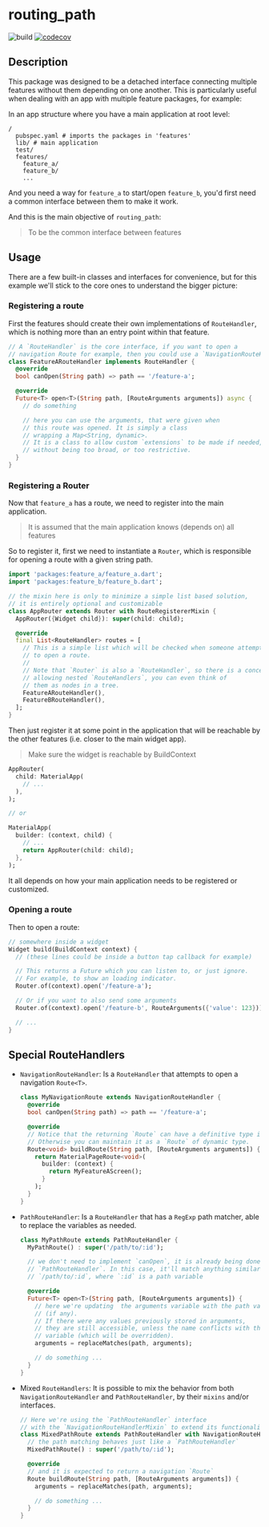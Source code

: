 # routing_path

![build](https://github.com/williamhjcho/routing_path/workflows/build/badge.svg) [![codecov](https://codecov.io/gh/williamhjcho/routing_path/branch/master/graph/badge.svg)](https://codecov.io/gh/williamhjcho/routing_path)

## Description

This package was designed to be a detached interface connecting multiple features without them depending on one another. This is particularly useful when dealing with an app with multiple feature packages, for example:

In an app structure where you have a main application at root level:

```
/
  pubspec.yaml # imports the packages in 'features'
  lib/ # main application
  test/
  features/
    feature_a/
    feature_b/
    ...
```

And you need a way for `feature_a` to start/open `feature_b`, you'd first need a common interface between them to make it work.

And this is the main objective of `routing_path`:

> To be the common interface between features

## Usage

There are a few built-in classes and interfaces for convenience, but for this example we'll stick to the core ones to understand the bigger picture:

### Registering a route

First the features should create their own implementations of `RouteHandler`, which is nothing more than an entry point within that feature.

```dart
// A `RouteHandler` is the core interface, if you want to open a
// navigation Route for example, then you could use a `NavigationRouteHandler`.
class FeatureARouteHandler implements RouteHandler {
  @override
  bool canOpen(String path) => path == '/feature-a';

  @override
  Future<T> open<T>(String path, [RouteArguments arguments]) async {
    // do something

    // here you can use the arguments, that were given when
    // this route was opened. It is simply a class
    // wrapping a Map<String, dynamic>.
    // It is a class to allow custom `extensions` to be made if needed,
    // without being too broad, or too restrictive.
  }
}
```

### Registering a Router

Now that `feature_a` has a route, we need to register into the main application.

> It is assumed that the main application knows (depends on) all features

So to register it, first we need to instantiate a `Router`, which is responsible for opening a route with a given string path.

```dart
import 'packages:feature_a/feature_a.dart';
import 'packages:feature_b/feature_b.dart';

// the mixin here is only to minimize a simple list based solution,
// it is entirely optional and customizable
class AppRouter extends Router with RouteRegistererMixin {
  AppRouter({Widget child}): super(child: child);

  @override
  final List<RouteHandler> routes = [
    // This is a simple list which will be checked when someone attempts
    // to open a route.
    //
    // Note that `Router` is also a `RouteHandler`, so there is a concept of
    // allowing nested `RouteHandlers`, you can even think of
    // them as nodes in a tree.
    FeatureARouteHandler(),
    FeatureBRouteHandler(),
  ];
}
```

Then just register it at some point in the application that will be reachable by the other features (i.e. closer to the main widget app).

> Make sure the widget is reachable by BuildContext

```dart
AppRouter(
  child: MaterialApp(
    // ...
  ),
);

// or

MaterialApp(
  builder: (context, child) {
    // ...
    return AppRouter(child: child);
  },
);
```

It all depends on how your main application needs to be registered or customized.

### Opening a route

Then to open a route:

```dart
// somewhere inside a widget
Widget build(BuildContext context) {
  // (these lines could be inside a button tap callback for example)

  // This returns a Future which you can listen to, or just ignore.
  // For example, to show an loading indicator.
  Router.of(context).open('/feature-a');

  // Or if you want to also send some arguments
  Router.of(context).open('/feature-b', RouteArguments({'value': 123}));

  // ...
}
```

## Special RouteHandlers

- `NavigationRouteHandler`:
  Is a `RouteHandler` that attempts to open a navigation `Route<T>`.

  ```dart
  class MyNavigationRoute extends NavigationRouteHandler {
    @override
    bool canOpen(String path) => path == '/feature-a';

    @override
    // Notice that the returning `Route` can have a definitive type if desired.
    // Otherwise you can maintain it as a `Route` of dynamic type.
    Route<void> buildRoute(String path, [RouteArguments arguments]) {
      return MaterialPageRoute<void>(
        builder: (context) {
          return MyFeatureAScreen();
        }
      );
    }
  }
  ```

- `PathRouteHandler`:
  Is a `RouteHandler` that has a `RegExp` path matcher, able to replace the variables as needed.

  ```dart
  class MyPathRoute extends PathRouteHandler {
    MyPathRoute() : super('/path/to/:id');

    // we don't need to implement `canOpen`, it is already being done on
    // `PathRouteHandler`. In this case, it'll match anything similar to
    // `/path/to/:id`, where `:id` is a path variable

    @override
    Future<T> open<T>(String path, [RouteArguments arguments]) {
      // here we're updating  the arguments variable with the path variables
      // (if any).
      // If there were any values previously stored in arguments,
      // they are still accessible, unless the name conflicts with the path
      // variable (which will be overridden).
      arguments = replaceMatches(path, arguments);

      // do something ...
    }
  }
  ```

- Mixed `RouteHandlers`:
  It is possible to mix the behavior from both `NavigationRouteHandler` and `PathRouteHandler`, by their `mixins` and/or interfaces.

  ```dart
  // Here we're using the `PathRouteHandler` interface
  // with the `NavigationRouteHandlerMixin` to extend its functionality.
  class MixedPathRoute extends PathRouteHandler with NavigationRouteHandlerMixin {
    // the path matching behaves just like a `PathRouteHandler`
    MixedPathRoute() : super('/path/to/:id');

    @override
    // and it is expected to return a navigation `Route`
    Route buildRoute(String path, [RouteArguments arguments]) {
      arguments = replaceMatches(path, arguments);

      // do something ...
    }
  }
  ```
